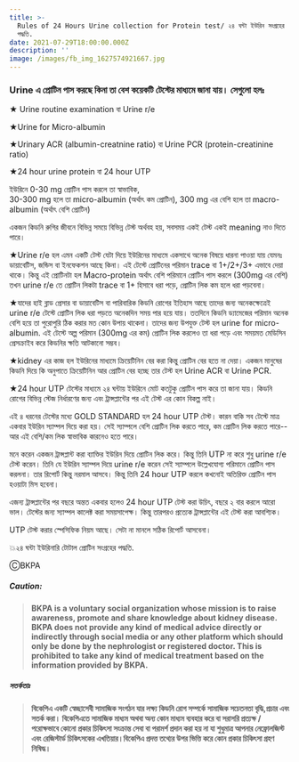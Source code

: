 ```yaml
---
title: >-
  Rules of 24 Hours Urine collection for Protein test/ ২৪ ঘন্টা ইউরিন সংগ্রহের
  পদ্ধতি.
date: 2021-07-29T18:00:00.000Z
description: ''
image: /images/fb_img_1627574921667.jpg
---
```


### Urine এ প্রোটিন পাস করছে কিনা তা বেশ কয়েকটি টেস্টের মাধ্যমে জানা যায়। সেগুলো হলঃ

★ Urine routine examination বা Urine r/e

★Urine for Micro-albumin

★Urinary ACR (albumin-creatnine ratio) বা Urine PCR (protein-creatinine ratio)

★24 hour urine protein বা 24 hour UTP

ইউরিনে 0-30 mg প্রোটিন পাস করলে তা স্বাভাবিক,\
30-300 mg হলে তা micro-albumin (অর্থাৎ কম প্রোটিন), 300 mg এর বেশি হলে তা macro-albumin (অর্থাৎ বেশি প্রোটিন)

একজন কিডনি রুগির জীবনে বিভিন্ন সময়ে বিভিন্ন টেস্ট অর্থবহ হয়, সবসময় একই টেস্ট একই meaning নাও দিতে পারে।

★Urine r/e হল এমন একটি টেস্ট যেটা দিয়ে ইউরিনের মাধ্যমে একসাথে অনেক বিষয়ে ধারনা পাওয়া যায় যেমনঃ ডায়াবেটিস, জন্ডিস বা ইনফেকশন আছে কিনা। এই টেস্টে প্রোটিনের পরিমান trace বা 1+/2+/3+ এভাবে দেয়া থাকে। কিন্তু এই প্রোটিনটা হল Macro-protein অর্থাৎ বেশি পরিমানে প্রোটিন পাস করলে (300mg এর বেশি) তখন urine r/e তে প্রোটিন লিকটা trace বা 1+ হিসাবে ধরা পড়ে, প্রোটিন লিক কম হলে ধরা পড়বেনা।

★যাদের হাই ব্লাড প্রেসার বা ডায়াবেটিস বা পারিবারিক কিডনি রোগের ইতিহাস আছে তাদের জন্য অনেকক্ষেত্রেই urine r/e টেস্টে প্রোটিন লিক ধরা পড়তে অনেকদিন সময় পার হয়ে যায়। ততদিনে কিডনি ড্যামেজের পরিমান অনেক বেশি হয়ে তা পুরোপুরি ঠিক করার মত কোন উপায় থাকেনা। তাদের জন্য উপযুক্ত টেস্ট হল urine for micro-albumin. এই টেস্টে অল্প পরিমান (300mg এর কম) প্রোটিন লিক করলেও তা ধরা পড়ে এবং সময়মত মেডিসিন প্রেসক্রাইব করে কিডনির ক্ষতি আটকানো সম্ভব।

★kidney এর কাজ হল ইউরিনের মাধ্যমে ক্রিয়েটিনিন বের করা কিন্তু প্রোটিন বের হতে না দেয়া। একজন মানুষের কিডনি দিয়ে কি অনুপাতে ক্রিয়েটিনিন আর প্রোটিন বের হচ্ছে তার টেস্ট হল Urine ACR বা Urine PCR.

★24 hour UTP টেস্টের মাধ্যমে ২৪ ঘন্টায় ইউরিনে মোট কতটুকু প্রোটিন পাস করে তা জানা যায়। কিডনি রোগের বিভিন্ন স্টেজ নির্ধারণের জন্য এবং ট্রান্সপ্লান্টের পর এই টেস্ট এর কোন বিকল্প নাই।

এই ৪ ধরনের টেস্টের মধ্যে GOLD STANDARD হল 24 hour UTP টেস্ট। কারন বাকি সব টেস্টে মাত্র একবার ইউরিন স্যাম্পল দিয়ে করা হয়। সেই স্যাম্পলে বেশি প্রোটিন লিক করতে পারে, কম প্রোটিন লিক করতে পারে-- আর এই বেশি/কম লিক স্বাভাবিক কারনেও হতে পারে।

মনে করেন একজন ট্রান্সপ্লান্ট করা ব্যাক্তির ইউরিন দিয়ে প্রোটিন লিক করে। কিন্তু তিনি UTP না করে শুধু urine r/e টেস্ট করেন। তিনি যে ইউরিন স্যাম্পল দিয়ে urine r/e করেন সেই স্যাম্পলে উল্লেখযোগ্য পরিমানে প্রোটিন পাস করলনা। তার রিপোর্ট কিন্তু নরমাল আসবে। কিন্তু তিনি 24 hour UTP করলে কখনোই অতিরিক্ত প্রোটিন পাস হওয়াটা মিস হবেনা।

এজন্য ট্রান্সপ্লান্টের পর বছরে অন্তত একবার হলেও 24 hour UTP টেস্ট করা উচিৎ, বছরে ২ বার করলে আরো ভাল। টেস্টের জন্য স্যাম্পল কালেক্ট করা সময়সাপেক্ষ। কিন্তু তারপরও প্রত্যেক ট্রান্সপ্লান্টের এই টেস্ট করা আবশ্যিক।

UTP টেস্ট করার স্পেসিফিক নিয়ম আছে। সেটা না মানলে সঠিক রিপোর্ট আসবেনা।

💥২৪ ঘন্টা ইউরিনারি টোটাল প্রোটিন সংগ্রহের পদ্ধতি.

ⒸBKPA

##### **Caution:**

> **BKPA is a voluntary social organization whose mission is to raise awareness, promote and share knowledge about kidney disease. BKPA does not provide any kind of medical advice directly or indirectly through social media or any other platform which should only be done by the nephrologist or registered doctor. This is prohibited to take any kind of medical treatment based on the information provided by BKPA.**

##### **সতর্কতাঃ**

> **বিকেপিএ একটি স্বেচ্ছাসেবী সামাজিক সংগঠন যার লক্ষ্য কিডনি রোগ সম্পর্কে সামাজিক সচেতনতা বৃদ্ধি,প্রচার এবং সতর্ক করা। বিকেপিএতে সামাজিক মাধ্যম অথবা অন্য কোন মাধ্যম ব্যবহার করে বা সরাসরি প্রত্যক্ষ / পরোক্ষভাবে কোনো প্রকার চিকিৎসা সংক্রান্ত সেবা বা পরামর্শ প্রদান করা হয় না যা শুধুমাত্র আপনার নেফ্রোলজিস্ট এবং রেজিস্টার্ড চিকিৎসকের এখতিয়ার।বিকেপিএ প্রদত্ত তথ্যের উপর ভিত্তি করে কোন প্রকার চিকিৎসা গ্রহণ নিষিদ্ধ।**
